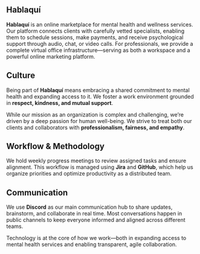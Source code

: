 
<!-- ABOUT THE PROJECT -->
## Hablaquí

**Hablaquí** is an online marketplace for mental health and wellness services. Our platform connects clients with carefully vetted specialists, enabling them to schedule sessions, make payments, and receive psychological support through audio, chat, or video calls. For professionals, we provide a complete virtual office infrastructure—serving as both a workspace and a powerful online marketing platform.

## Culture

Being part of **Hablaquí** means embracing a shared commitment to mental health and expanding access to it. We foster a work environment grounded in **respect, kindness, and mutual support**.

While our mission as an organization is complex and challenging, we’re driven by a deep passion for human well-being. We strive to treat both our clients and collaborators with **professionalism, fairness, and empathy**.

## Workflow & Methodology

We hold weekly progress meetings to review assigned tasks and ensure alignment. This workflow is managed using **Jira** and **GitHub**, which help us organize priorities and optimize productivity as a distributed team.

## Communication

We use **Discord** as our main communication hub to share updates, brainstorm, and collaborate in real time. Most conversations happen in public channels to keep everyone informed and aligned across different teams.

Technology is at the core of how we work—both in expanding access to mental health services and enabling transparent, agile collaboration.
